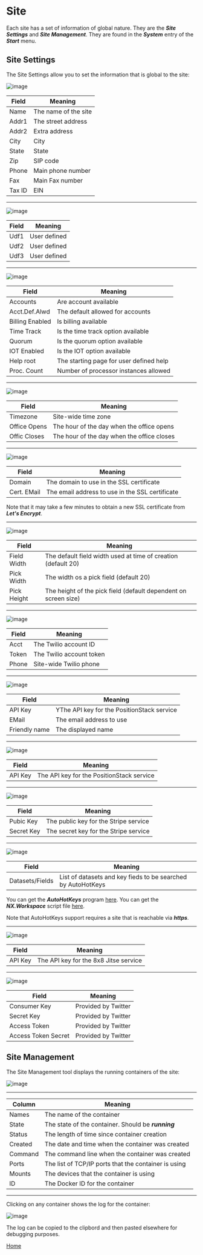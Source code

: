 # Site

Each site has a set of information of global nature.  They are the ***Site Settings*** and ***Site Management***.
They are found in the ***System*** entry of the ***Start*** menu.

## Site Settings

The Site Settings allow you to set the information that is global to the site:

![image](images/Site1.png)

|Field|Meaning|
|-|-|
|Name|The name of the site|
|Addr1|The street address|
|Addr2|Extra address|
|City|City|
|State|State|
|Zip|SIP code|
|Phone|Main phone number|
|Fax|Main Fax number|
|Tax ID|EIN|

---

![image](images/Site2.png)

|Field|Meaning|
|-|-|
|Udf1|User defined|
|Udf2|User defined|
|Udf3|User defined|

---

![image](images/Site3.png)

|Field|Meaning|
|-|-|
|Accounts|Are account available|
|Acct.Def.Alwd|The default allowed for accounts|
|Billing Enabled|Is billing available|
|Time Track|Is the time track option available|
|Quorum|Is the quorum option available|
|IOT Enabled|Is the IOT option available|
|Help root|The starting page for user defined help|
|Proc. Count|Number of processor instances allowed|
---

![image](images/Site6.png)

|Field|Meaning|
|-|-|
|Timezone|Site-wide time zone|
|Office Opens|The hour of the day when the office opens|
|Offic Closes|The hour of the day when the office closes|


---

![image](images/Site4.png)

|Field|Meaning|
|-|-|
|Domain|The domain to use in the SSL certificate|
|Cert. EMail|The email address to use in the SSL certificate|

Note that it may take a few minutes to obtain a new SSL certificate from ***Let's Encrypt***.

---

![image](images/Site5.png)

|Field|Meaning|
|-|-|
|Field Width|The default field width used at time of creation (default 20)|
|Pick Width|The width os a pick field (default 20)|
|Pick Height|The height of the pick field (default dependent on screen size)|

---

![image](images/Site7.png)

|Field|Meaning|
|-|-|
|Acct|The Twilio account ID|
|Token|The Twilio account token|
|Phone|Site-wide Twilio phone|

---

![image](images/Site15.png)

|Field|Meaning|
|-|-|
|API Key|YThe API key for the PositionStack service|
|EMail|The email address to use|
|Friendly name|The displayed name|

---

![image](images/Site8.png)

|Field|Meaning|
|-|-|
|API Key|The API key for the PositionStack service|

---

![image](images/Site9.png)

|Field|Meaning|
|-|-|
|Pubic Key|The public key for the Stripe service|
|Secret Key|The secret key for the Stripe service|

---

![image](images/Site12.png)

|Field|Meaning|
|-|-|
|Datasets/Fields|List of datasets and key fieds to be searched by AutoHotKeys|

You can get the ***AutoHotKeys*** program [here](https://www.autohotkey.com/).
You can get the ***NX.Workspace*** script file [here](https://github.com/nxproject/workspace/blob/master/readmes/nxworkspace.ahk).

Note that AutoHotKeys support requires a site that is reachable via ***https***.

---

![image](images/Site10.png)

|Field|Meaning|
|-|-|
|API Key|The API key for the 8x8 Jitse service|

---

![image](images/Site11.png)

|Field|Meaning|
|-|-|
|Consumer Key|Provided by Twitter|
|Secret Key|Provided by Twitter|
|Access Token|Provided by Twitter|
|Access Token Secret|Provided by Twitter|


## Site Management

The Site Management tool displays the running containers of the site:

![image](images/SiteManager.png)

---

|Column|Meaning|
|-|-|
|Names|The name of the container|
|State|The state of the container.  Should be ***running***|
|Status|The length of time since  container creation|
|Created|The date and time when the container was created|
|Command|The command line when the container was created|
|Ports|The list of TCP/IP ports that the container is using|
|Mounts|The devices that the container is using|
|ID|The Docker ID for the container

---

Clicking on any container shows the log for the container:

![image](images/ContainerLog.png)

The log can be copied to the clipbord and then pasted elsewhere for debugging purposes.


[Home](../README.md)

